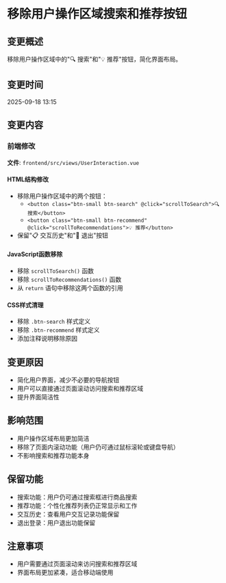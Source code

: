 # 移除用户操作区域搜索和推荐按钮

## 变更概述
移除用户操作区域中的"🔍 搜索"和"💡 推荐"按钮，简化界面布局。

## 变更时间
2025-09-18 13:15

## 变更内容

### 前端修改
**文件**: `frontend/src/views/UserInteraction.vue`

#### HTML结构修改
- 移除用户操作区域中的两个按钮：
  - `<button class="btn-small btn-search" @click="scrollToSearch">🔍 搜索</button>`
  - `<button class="btn-small btn-recommend" @click="scrollToRecommendations">💡 推荐</button>`
- 保留"📋 交互历史"和"🚪 退出"按钮

#### JavaScript函数移除
- 移除 `scrollToSearch()` 函数
- 移除 `scrollToRecommendations()` 函数
- 从 `return` 语句中移除这两个函数的引用

#### CSS样式清理
- 移除 `.btn-search` 样式定义
- 移除 `.btn-recommend` 样式定义
- 添加注释说明移除原因

## 变更原因
- 简化用户界面，减少不必要的导航按钮
- 用户可以直接通过页面滚动访问搜索和推荐区域
- 提升界面简洁性

## 影响范围
- 用户操作区域布局更加简洁
- 移除了页面内滚动功能（用户仍可通过鼠标滚轮或键盘导航）
- 不影响搜索和推荐功能本身

## 保留功能
- 搜索功能：用户仍可通过搜索框进行商品搜索
- 推荐功能：个性化推荐列表仍正常显示和工作
- 交互历史：查看用户交互记录功能保留
- 退出登录：用户退出功能保留

## 注意事项
- 用户需要通过页面滚动来访问搜索和推荐区域
- 界面布局更加紧凑，适合移动端使用

